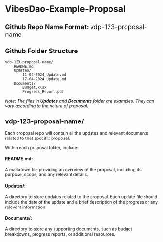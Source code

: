 # VibesDao-Example-Proposal



## Github Repo Name Format:  <span style="font-weight:normal;">vdp-123-proposal-name</span>


## Github Folder Structure

```
vdp-123-proposal-name/
    README.md
    Updates/
        11-04-2024_Update.md
        17-04-2024_Update.md
    Documents/
        Budget.xlsx
        Progress_Report.pdf
```
*Note: The files in **Updates** and **Documents** folder are examples. They can vary according to the nature of proposal.* 

## vdp-123-proposal-name/

Each proposal repo will contain all the updates and relevant documents related to that specific proposal.

Within each proposal folder, include:

#### README.md:

A markdown file providing an overview of the proposal, including its purpose, scope, and any relevant details.

#### Updates/:

 A directory to store updates related to the proposal. Each update file should include the date of the update and a brief description of the progress or any relevant information.

#### Documents/:

A directory to store any supporting documents, such as budget breakdowns, progress reports, or additional resources.